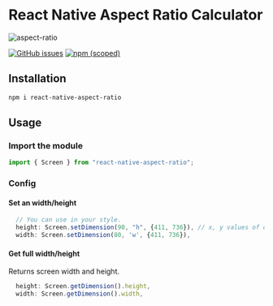 # React Native Aspect Ratio Calculator
![aspect-ratio](https://user-images.githubusercontent.com/10114716/90861313-39a4fb80-e394-11ea-9b1c-022092512150.png)

[![GitHub issues](https://img.shields.io/github/issues/buraksakalli/react-native-aspect-ratio)](https://github.com/buraksakalli/react-native-aspect-ratio/issues)
[![npm (scoped)](https://img.shields.io/npm/v/react-native-aspect-ratio.svg)](https://www.npmjs.com/package/react-native-aspect-ratio)

## Installation

```bash
npm i react-native-aspect-ratio
```

## Usage

### Import the module

```js
import { Screen } from "react-native-aspect-ratio";
```

### Config

#### Set an width/height

```jsx
  // You can use in your style.
  height: Screen.setDimension(90, "h", {411, 736}), // x, y values of designed component. x: 411, y: 736
  width: Screen.setDimension(80, 'w', {411, 736}),
```

#### Get full width/height

Returns screen width and height.

```jsx
  height: Screen.getDimension().height,
  width: Screen.getDimension().width,
```
